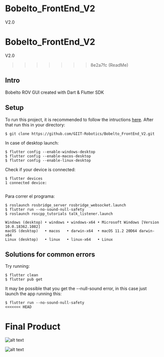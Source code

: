 # Bobelto_FrontEnd_V2
V2.0

# Bobelto_FrontEnd_V2
V2.0

>>>>>>> 8e2a7fc (ReadMe)
## Intro

Bobelto ROV GUI created with Dart & Flutter SDK

## Setup
To run this project, it is recommended to follow the intructions [here](https://flutter.dev/desktop). After that run this in your directory:

```
$ git clone https://github.com/GIIT-Robotics/Bobelto_FrontEnd_V2.git

```

In case of desktop launch:

```
$ flutter config --enable-windows-desktop
$ flutter config --enable-macos-desktop
$ flutter config --enable-linux-desktop
```

Check if your device is connected:

```
$ flutter devices
1 connected device:


```
Para correr el programa:

```
$ roslaunch rosbridge_server rosbridge_websocket.launch
$ flutter run --no-sound-null-safety
$ roslaunch roscpp_tutorials talk_listener.launch
```

```
Windows (desktop) • windows • windows-x64 • Microsoft Windows [Version 10.0.18362.1082]
macOS (desktop)   • macos   • darwin-x64  • macOS 11.2 20D64 darwin-x64
Linux (desktop)   • linux   • linux-x64   • Linux
```

## Solutions for common errors

Try running:

```
$ flutter clean
$ flutter pub get
```
It may be possible that you get the --null-sound error, in this case just launch the app running this:
```
$ flutter run --no-sound-null-safety
<<<<<<< HEAD
```


# Final Product
![alt text](https://s3.us-west-2.amazonaws.com/secure.notion-static.com/e17155ae-5fc1-4908-969e-a58cc228ea4d/Untitled.png?X-Amz-Algorithm=AWS4-HMAC-SHA256&X-Amz-Content-Sha256=UNSIGNED-PAYLOAD&X-Amz-Credential=AKIAT73L2G45EIPT3X45%2F20221230%2Fus-west-2%2Fs3%2Faws4_request&X-Amz-Date=20221230T024349Z&X-Amz-Expires=86400&X-Amz-Signature=d98715a19b8515cc803412b2cdbe1a0c1ea149eb493a8da3c8177c29ae8e2eb1&X-Amz-SignedHeaders=host&response-content-disposition=filename%3D%22Untitled.png%22&x-id=GetObject)


![alt text](https://s3.us-west-2.amazonaws.com/secure.notion-static.com/d57910fd-ed68-4327-9006-cdd40a9edd85/Untitled.png?X-Amz-Algorithm=AWS4-HMAC-SHA256&X-Amz-Content-Sha256=UNSIGNED-PAYLOAD&X-Amz-Credential=AKIAT73L2G45EIPT3X45%2F20221230%2Fus-west-2%2Fs3%2Faws4_request&X-Amz-Date=20221230T024518Z&X-Amz-Expires=86400&X-Amz-Signature=abd81711f21bc6064979f8b8aae2ed73338a513fc5514cd1594297138a2216b3&X-Amz-SignedHeaders=host&response-content-disposition=filename%3D%22Untitled.png%22&x-id=GetObject)




